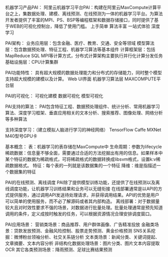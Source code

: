机器学习产品PAI：
	阿里云机器学习平台PAI：构建在阿里云MaxCompute计算平台之上，集数据处理、建模、离线预测、在线预测为一体的机器学习平台。为算法开发者提供了丰富的MPI、PS、BSP等编程框架和数据存储接口，同时提供了基于WEB的可视化控制台，降低了使用门槛。
	上手简单	算法丰富	一站式体验	深度学习

PAI架构：
	业务应用层：包含金融、医疗、教育、交通、安全等领域
	模型算法层：包含数据预处理、特征工程、机器学习算法等基本组件
	计算框架层：包括MapReduce SQL MPI等计算方式，分布式计算架构主要执行并行化计算分发任务
	基础设施层：CPU计算集群
	
PAI功能特性：
	具有超大规模的数据处理能力和分布式的存储能力，同时整个模型支持超大规模的建模以及计算。
		Web UI界面
		机器学习算法层
		MAXCOMPUTE平台层

PAI的可视化：
	可视化建模	数据可视化	模型可视化

PAI支持的算法：
	PAI包含特征工程、数据预处理组件、统计分析、常用机器学习算法、深度学习框架、垂直应用相关的文本分析、搜索推荐、图像处理、网络分析等多种算法

支持深度学习：（建立模拟人脑进行学习的神经网络）
	TensorFlow	Caffe	MXNet	M40型号GPU卡

基本概念：
	表：机器学习的表存储在MaxCompute中
	生命周期：参数为lifecycle
	稀疏数据：信息量不够全面，需要通过合适的方法挖掘出有用的信息。如果样本中某个特征的数据为稀疏格式，可将稀疏格式的数据转换成libsvm格式，设置k:v稀疏数据格式。
	特征：每个表的一列就是该数据集的一个特征
	降维：维是指描述一个数据集的特征

PAI的在线预测、离线调度
	PAI除了提供模型训练功能，还提供了在线预测以及离线调度功能，让机器学习训练结果和业务可以无缝衔接
	在线部署通常是以API的方式提供服务，通过调用API发送待处理请求，并获得调用结果。API的优势是用户可以简单的使用服务，而不必了解源码或者其内部构造。
	离线部署：对于数据量较大且对时效性要求不强的场景，对数据进行批量处理。批量处理通常是预先知道调用的条件，定义成按时触发的任务，可以根据资源情况合理安排调度窗口。

PAI应用场景：
	营销类场景：商品推荐、用户群体画像、广告精准投放
	金融类场景：贷款发放预测、金融风险控制、股票走势预测、黄金价格预测
	SNS关系挖掘：微博粉丝领袖分析、社交关系链分析
	文本类场景：新闻分类、关键词提起、文章摘要、文本内容分析
	非结构化数据处理场景：图片分类、图片文本内容提取OCR
	其它各类预测场景：降雨预测、足球比赛结果预测
